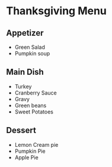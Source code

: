 # Thanksgiving Menu

## Appetizer

- Green Salad
- Pumpkin soup

## Main Dish

- Turkey
- Cranberry Sauce
- Gravy
- Green beans
- Sweet Potatoes

## Dessert

- Lemon Cream pie
- Pumpkin Pie
- Apple Pie

